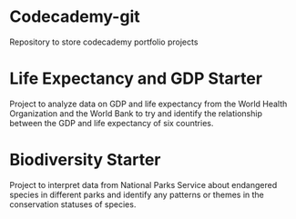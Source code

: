 # Codecademy-git
Repository to store codecademy portfolio projects

# Life Expectancy and GDP Starter
Project to analyze data on GDP and life expectancy from the World Health Organization and the World Bank to try and identify the relationship between the GDP and life expectancy of six countries.

# Biodiversity Starter
Project to interpret data from National Parks Service about endangered species in different parks and identify any patterns or themes in the conservation statuses of species.